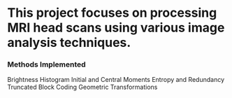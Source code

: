 # This project focuses on processing MRI head scans using various image analysis techniques.

### Methods Implemented

Brightness Histogram
Initial and Central Moments
Entropy and Redundancy
Truncated Block Coding
Geometric Transformations
